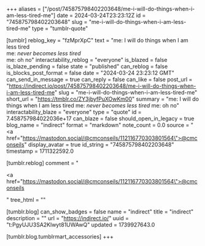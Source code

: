 +++
aliases = ["/post/745875798402203648/me-i-will-do-things-when-i-am-less-tired-me"]
date = 2024-03-24T23:23:12Z
id = "745875798402203648"
slug = "me-i-will-do-things-when-i-am-less-tired-me"
type = "tumblr-quote"

[tumblr]
reblog_key = "fzMprXpC"
text = "me: I will do things when I am less tired<br/>me: *never becomes less tired*<br/>me: oh no"
interactability_reblog = "everyone"
is_blazed = false
is_blaze_pending = false
state = "published"
can_reblog = false
is_blocks_post_format = false
date = "2024-03-24 23:23:12 GMT"
can_send_in_message = true
can_reply = false
can_like = false
post_url = "https://indirect.io/post/745875798402203648/me-i-will-do-things-when-i-am-less-tired-me"
slug = "me-i-will-do-things-when-i-am-less-tired-me"
short_url = "https://tmblr.co/ZY3jbyfPuXOwKm00"
summary = "me: I will do things when I am less tired me: *never becomes less tired* me: oh no"
interactability_blaze = "everyone"
type = "quote"
id = 7.458757984022036e+17
can_blaze = false
should_open_in_legacy = true
blog_name = "indirect"
format = "markdown"
note_count = 0.0
source = "<a href=\"https://mastodon.social/@cmconseils/112116770303801564\">@cmconseils</a>"
display_avatar = true
id_string = "745875798402203648"
timestamp = 1711322592.0

[tumblr.reblog]
comment = "<p><a href=\"https://mastodon.social/@cmconseils/112116770303801564\">@cmconseils</a></p>"
tree_html = ""

[tumblr.blog]
can_show_badges = false
name = "indirect"
title = "indirect"
description = ""
url = "https://indirect.io/"
uuid = "t:PgyUJU3SA2Klwyt81UWAwQ"
updated = 1739927643.0

[tumblr.blog.tumblrmart_accessories]
+++
